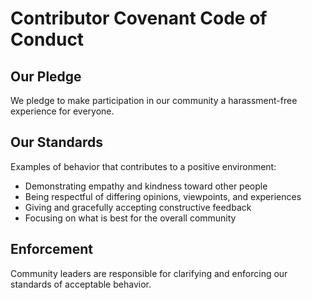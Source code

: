 # Contributor Covenant Code of Conduct

## Our Pledge
We pledge to make participation in our community a harassment-free experience for everyone.

## Our Standards
Examples of behavior that contributes to a positive environment:
* Demonstrating empathy and kindness toward other people
* Being respectful of differing opinions, viewpoints, and experiences
* Giving and gracefully accepting constructive feedback
* Focusing on what is best for the overall community

## Enforcement
Community leaders are responsible for clarifying and enforcing our standards of acceptable behavior.
